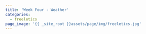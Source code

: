 ```yaml
---
title: 'Week Four - Weather'
categories:
  - freeletics
page_image: '{{ _site_root }}assets/page/img/freeletics.jpg'
---
```

